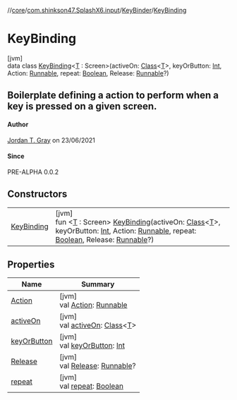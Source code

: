 //[core](../../../../index.md)/[com.shinkson47.SplashX6.input](../../index.md)/[KeyBinder](../index.md)/[KeyBinding](index.md)

# KeyBinding

[jvm]\
data class [KeyBinding](index.md)&lt;[T](index.md) : Screen&gt;(activeOn: [Class](https://docs.oracle.com/javase/8/docs/api/java/lang/Class.html)&lt;[T](index.md)&gt;, keyOrButton: [Int](https://kotlinlang.org/api/latest/jvm/stdlib/kotlin/-int/index.html), Action: [Runnable](https://docs.oracle.com/javase/8/docs/api/java/lang/Runnable.html), repeat: [Boolean](https://kotlinlang.org/api/latest/jvm/stdlib/kotlin/-boolean/index.html), Release: [Runnable](https://docs.oracle.com/javase/8/docs/api/java/lang/Runnable.html)?)

##  Boilerplate defining a action to perform when a key is pressed on a given screen.

#### Author

[Jordan T. Gray](https://www.shinkson47.in) on 23/06/2021

#### Since

PRE-ALPHA 0.0.2

## Constructors

| | |
|---|---|
| [KeyBinding](-key-binding.md) | [jvm]<br>fun &lt;[T](index.md) : Screen&gt; [KeyBinding](-key-binding.md)(activeOn: [Class](https://docs.oracle.com/javase/8/docs/api/java/lang/Class.html)&lt;[T](index.md)&gt;, keyOrButton: [Int](https://kotlinlang.org/api/latest/jvm/stdlib/kotlin/-int/index.html), Action: [Runnable](https://docs.oracle.com/javase/8/docs/api/java/lang/Runnable.html), repeat: [Boolean](https://kotlinlang.org/api/latest/jvm/stdlib/kotlin/-boolean/index.html), Release: [Runnable](https://docs.oracle.com/javase/8/docs/api/java/lang/Runnable.html)?) |

## Properties

| Name | Summary |
|---|---|
| [Action](-action.md) | [jvm]<br>val [Action](-action.md): [Runnable](https://docs.oracle.com/javase/8/docs/api/java/lang/Runnable.html) |
| [activeOn](active-on.md) | [jvm]<br>val [activeOn](active-on.md): [Class](https://docs.oracle.com/javase/8/docs/api/java/lang/Class.html)&lt;[T](index.md)&gt; |
| [keyOrButton](key-or-button.md) | [jvm]<br>val [keyOrButton](key-or-button.md): [Int](https://kotlinlang.org/api/latest/jvm/stdlib/kotlin/-int/index.html) |
| [Release](-release.md) | [jvm]<br>val [Release](-release.md): [Runnable](https://docs.oracle.com/javase/8/docs/api/java/lang/Runnable.html)? |
| [repeat](repeat.md) | [jvm]<br>val [repeat](repeat.md): [Boolean](https://kotlinlang.org/api/latest/jvm/stdlib/kotlin/-boolean/index.html) |
